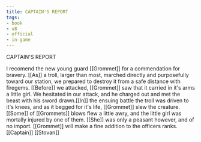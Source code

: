 ```yaml
---
title: CAPTAIN'S REPORT
tags:
- book
- u8
- official
- in-game
---
```


CAPTAIN'S REPORT  
  
I recomend the new young guard [[Grommet]] for a commendation for bravery. [[As]] a troll, larger than most, marched directly and purposefully toward our station, we prepared to destroy it from a safe distance with firegems. [[Before]] we attacked, [[Grommet]] saw that it carried in it's arms a little girl. We hesitated in our attack, and he charged out and met the beast with his sword drawn.[[In]] the ensuing battle the troll was driven to it's knees, and as it begged for it's life, [[Grommet]] slew the creature. [[Some]] of [[Grommets]] blows flew a little awry, and the little girl was mortally injured by one of them. [[She]] was only a peasant however, and of no import. [[Grommet]] will make a fine addition to the officers ranks.  
[[Captain]] [[Stovan]]  